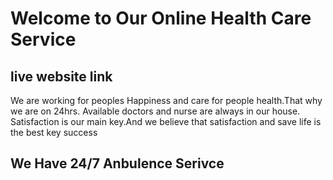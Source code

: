 # Welcome to Our Online Health Care Service

## live website link 
We are working for peoples Happiness and care for people health.That why we are on 24hrs. Available doctors and nurse are always in our house. Satisfaction is our main key.And we believe that satisfaction and save life is the best key success

## We Have 24/7 Anbulence Serivce 
